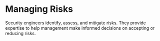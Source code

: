 # Managing Risks

Security engineers identify, assess, and mitigate risks. They provide expertise to help management make informed decisions on accepting or reducing risks.

